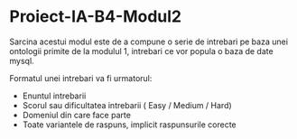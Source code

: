 # Proiect-IA-B4-Modul2

   
Sarcina acestui modul este de a compune o serie de intrebari pe baza unei ontologii 
   primite de la modulul 1, intrebari ce vor popula  o baza de date mysql.
   
   Formatul unei intrebari va fi urmatorul:
-  Enuntul intrebarii
-  Scorul sau dificultatea intrebarii ( Easy / Medium / Hard)
-  Domeniul din care face parte
-  Toate variantele de raspuns, implicit raspunsurile corecte



